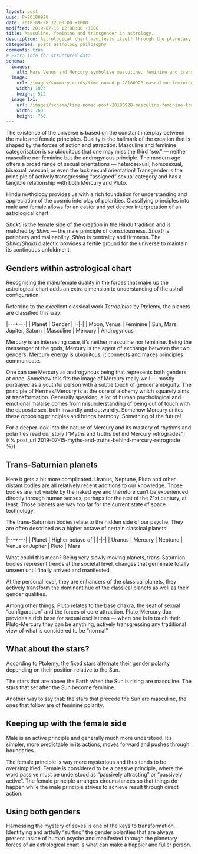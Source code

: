 ```yaml
---
layout: post
uuid: P-20180928
date: 2018-09-28 12:00:00 +1000
modified: 2019-07-15 12:00:00 +1000
title: Masculine, feminine and transgender in astrology.
description: Astrological chart manifests itself through the planetary forces that can be classified according to the gender principles – masculine, feminine and oscillating transgender.
categories: posts astrology philosophy
comments: true
# Extra info for structured data
schema:
  images:
    alt: Mars Venus and Mercury symbolise masculine, feminine and transgender
  image:
    url: /images/summary-cards/time-nomad-p-20180928-masculine-feminine-transgender-in-astrology.jpg
    width: 1024
    height: 512
  image_1x1:
    url: /images/schema/time-nomad-post-20180928-masculine-feminine-transgender-in-astrology-1x1.jpg
    width: 760
    height: 760
---
```


The existence of the universe is based on the constant interplay between the male and female principles. Duality is the hallmark of the creation that is shaped by the forces of action and attraction. Masculine and feminine categorisation is so ubiquitous that one may miss the third “sex”  — neither masculine nor feminine but the androgynous principle. The modern age offers a broad range of sexual orientations — heterosexual, homosexual, bisexual, asexual, or even the lack sexual orientation! Transgender is the principle of actively transgressing “assigned” sexual category and has a tangible relationship with both Mercury and Pluto.

Hindu mythology provides us with a rich foundation for understanding and appreciation of the cosmic interplay of polarities. Classifying principles into male and female allows for an easier and yet deeper interpretation of an astrological chart.

*Shakti* is the female side of the creation in the Hindu tradition and is matched by *Shiva* — the male principle of consciousness. *Shakti* is periphery and malleability. *Shiva* is centrality and firmness. The *Shiva*/*Shakti* dialectic provides a fertile ground for the universe to maintain its continuous unfoldment.

## Genders within astrological chart

Recognising the male/female duality in the forces that make up the astrological chart adds an extra dimension to understanding of the astral configuration.

Referring to the excellent classical work *Tetrabiblos* by Ptolemy, the planets are classified this way:

|---+---|
| Planet | Gender |
|-|-|
| Moon, Venus | Feminine
| Sun, Mars, Jupiter, Saturn | Masculine
| Mercury | Androgynous

Mercury is an interesting case, it’s neither masculine nor feminine. Being the messenger of the gods, Mercury is the agent of exchange between the two genders. Mercury energy is ubiquitous, it connects and makes principles communicate. 

One can see Mercury as androgynous being that represents both genders at once. Somehow this fits the image of Mercury really well — mostly portrayed as a youthful person with a subtle touch of gender ambiguity. The principle of Hermes/Mercury is at the core of alchemy which squarely aims at transformation. Generally speaking, a lot of human psychological and emotional malaise comes from misunderstanding of being out of touch with the opposite sex, both inwardly and outwardly. Somehow Mercury unites these opposing principles and brings harmony. Something of the future!

For a deeper look into the nature of Mercury and its mastery of rhythms and polarities read our story [“Myths and truths behind Mercury retrogrades”]({% post_url 2019-07-15-myths-and-truths-behind-mercury-retrograde %}).

## Trans-Saturnian planets

Here it gets a bit more complicated. Uranus, Neptune, Pluto and other distant bodies are all relatively recent additions to our knowledge. Those bodies are not visible by the naked eye and therefore can’t be experienced directly through human senses, perhaps for the rest of the 21st century, at least. Those planets are way too far for the current state of space technology.

The trans-Saturnian bodies relate to the hidden side of our psyche. They are often described as a higher octave of certain classical planets:

|---+---|
| Planet | Higher octave of |
|-|-|
| Uranus | Mercury
| Neptune | Venus or Jupiter
| Pluto |  Mars

What could this mean? Being very slowly moving planets, trans-Saturnian bodies represent trends at the societal level, changes that germinate totally unseen until finally arrived and manifested.

At the personal level, they are enhancers of the classical planets, they actively transform the dominant hue of the classical planets as well as their gender qualities.

Among other things, Pluto relates to the base chakra, the seat of sexual “configuration” and the forces of core attraction. Pluto-Mercury duo provides a rich base for sexual oscillations — when one is in touch their Pluto-Mercury they can be anything, actively transgressing any traditional view of what is considered to be “normal”.

## What about the stars?

According to Ptolemy, the fixed stars alternate their gender polarity depending on their position relative to the Sun. 

The stars that are above the Earth when the Sun is rising are masculine. The stars that set after the Sun become feminine.

Another way to say that: the stars that precede the Sun are masculine, the ones that follow are of feminine polarity. 

## Keeping up with the female side

Male is an active principle and generally much more understood. It’s simpler, more predictable in its actions, moves forward and pushes through boundaries.

The female principle is way more mysterious and thus tends to be oversimplified. Female is considered to be a passive principle, where the word passive must be understood as “passively attracting” or “passively active”. The female principle arranges circumstances so that things do happen while the male principle strives to achieve result through direct action.

## Using both genders

Harnessing the mystery of sexes is one of the keys to transformation. Identifying and artfully “surfing” the gender polarities that are always present inside of human psyche and manifested through the planetary forces of an astrological chart is what can make a happier and fuller person. 
